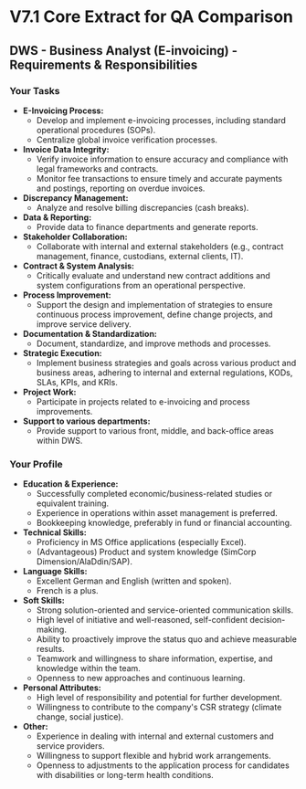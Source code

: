 # V7.1 Core Extract for QA Comparison

## DWS - Business Analyst (E-invoicing) - Requirements & Responsibilities

### Your Tasks

* **E-Invoicing Process:**
    * Develop and implement e-invoicing processes, including standard operational procedures (SOPs).
    * Centralize global invoice verification processes.
* **Invoice Data Integrity:**
    * Verify invoice information to ensure accuracy and compliance with legal frameworks and contracts.
    * Monitor fee transactions to ensure timely and accurate payments and postings, reporting on overdue invoices.
* **Discrepancy Management:**
    * Analyze and resolve billing discrepancies (cash breaks).
* **Data & Reporting:**
    * Provide data to finance departments and generate reports.
* **Stakeholder Collaboration:**
    * Collaborate with internal and external stakeholders (e.g., contract management, finance, custodians, external clients, IT).
* **Contract & System Analysis:**
    * Critically evaluate and understand new contract additions and system configurations from an operational perspective.
* **Process Improvement:**
    * Support the design and implementation of strategies to ensure continuous process improvement, define change projects, and improve service delivery.
* **Documentation & Standardization:**
    * Document, standardize, and improve methods and processes.
* **Strategic Execution:**
    * Implement business strategies and goals across various product and business areas, adhering to internal and external regulations, KODs, SLAs, KPIs, and KRIs.
* **Project Work:**
    * Participate in projects related to e-invoicing and process improvements.
* **Support to various departments:**
    * Provide support to various front, middle, and back-office areas within DWS.

### Your Profile

* **Education & Experience:**
    * Successfully completed economic/business-related studies or equivalent training.
    * Experience in operations within asset management is preferred.
    * Bookkeeping knowledge, preferably in fund or financial accounting.
* **Technical Skills:**
    * Proficiency in MS Office applications (especially Excel).
    * (Advantageous) Product and system knowledge (SimCorp Dimension/AlaDdin/SAP).
* **Language Skills:**
    * Excellent German and English (written and spoken).
    * French is a plus.
* **Soft Skills:**
    * Strong solution-oriented and service-oriented communication skills.
    * High level of initiative and well-reasoned, self-confident decision-making.
    * Ability to proactively improve the status quo and achieve measurable results.
    * Teamwork and willingness to share information, expertise, and knowledge within the team.
    * Openness to new approaches and continuous learning.
* **Personal Attributes:**
    * High level of responsibility and potential for further development.
    * Willingness to contribute to the company's CSR strategy (climate change, social justice).
* **Other:**
    * Experience in dealing with internal and external customers and service providers.
    * Willingness to support flexible and hybrid work arrangements.
    * Openness to adjustments to the application process for candidates with disabilities or long-term health conditions.
